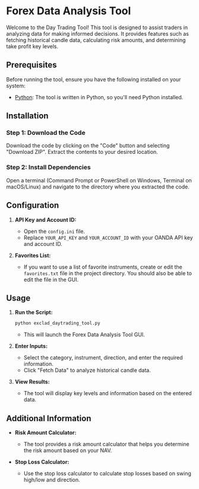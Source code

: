 # Forex Data Analysis Tool

Welcome to the Day Trading Tool! This tool is designed to assist traders in analyzing data for making informed decisions. It provides features such as fetching historical candle data, calculating risk amounts, and determining take profit key levels.

## Prerequisites

Before running the tool, ensure you have the following installed on your system:

- [Python](https://www.python.org/downloads/): The tool is written in Python, so you'll need Python installed.


## Installation

### Step 1: Download the Code
Download the code by clicking on the "Code" button and selecting "Download ZIP". Extract the contents to your desired location.

### Step 2: Install Dependencies
Open a terminal (Command Prompt or PowerShell on Windows, Terminal on macOS/Linux) and navigate to the directory where you extracted the code.

## Configuration

1. **API Key and Account ID:**
    - Open the `config.ini` file.
    - Replace `YOUR_API_KEY` and `YOUR_ACCOUNT_ID` with your OANDA API key and account ID.

2. **Favorites List:**
    - If you want to use a list of favorite instruments, create or edit the `favorites.txt` file in the project directory. You should also be able to edit the file in the GUI.

## Usage

1. **Run the Script:**
    ```bash
    python exclad_daytrading_tool.py
    ```
    - This will launch the Forex Data Analysis Tool GUI.

2. **Enter Inputs:**
    - Select the category, instrument, direction, and enter the required information.
    - Click "Fetch Data" to analyze historical candle data.

3. **View Results:**
    - The tool will display key levels and information based on the entered data.

## Additional Information

- **Risk Amount Calculator:**
    - The tool provides a risk amount calculator that helps you determine the risk amount based on your NAV.

- **Stop Loss Calculator:**
    - Use the stop loss calculator to calculate stop losses based on swing high/low and direction.
